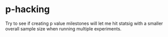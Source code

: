 # p-hacking

Try to see if creating p value milestones will let me hit statsig with a smaller overall sample size when running multiple experiments.
